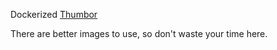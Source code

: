 Dockerized [Thumbor](http://thumbor.org/)

There are better images to use, so don't waste your time here.
